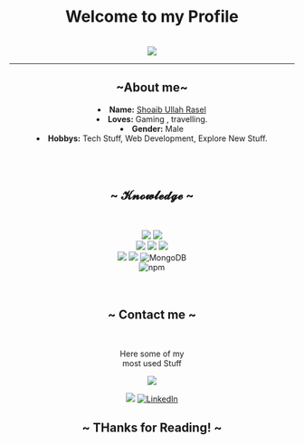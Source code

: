 <body>
  <center>
<h1 align="center"> Welcome to my Profile </h1>
<br>
    <div align="center">
    <img src="https://komarev.com/ghpvc/?username=shoaibrasell&color=green"/>
    </div>
    <hr>
<h2 align="center">  ~About me~ </h2>
  
<li>
 <b>Name:</b> <a href='' target=_blank>Shoaib Ullah Rasel</a></li>

<li>
<b>Loves:</b> Gaming , travelling.
</li>
<li>
<b>Gender:</b> Male 
</li>
<li>
<b>Hobbys:</b> Tech Stuff, Web Development, Explore New Stuff.
</li>
<br><br><br>
</div>
<div>
<h2 align="center">            ~  𝓚𝓷𝓸𝔀𝓵𝓮𝓭𝓰𝓮  ~</h2>
 <br>
<p>
</div>
<div>
<img src="https://img.shields.io/badge/html5%20-%23E34F26.svg?&style=for-the-badge&logo=html5&logoColor=white"/> <img src="https://img.shields.io/badge/css3%20-%231572B6.svg?&style=for-the-badge&logo=css3&logoColor=white"/> 
<br>
<img src="https://img.shields.io/badge/javascript%20-%23323330.svg?&style=for-the-badge&logo=javascript&logoColor=%23F7DF1E"/> <img src="https://img.shields.io/badge/git%20-%23F05033.svg?&style=for-the-badge&logo=git&logoColor=white"/> <img src="https://img.shields.io/badge/-Bootstrap-7952B3?style=for-the-badge&logo=bootstrap&logoColor=white"/> 
 <br>
 <img src="https://img.shields.io/badge/React-%2361DAFB.svg?&style=for-the-badge&logo=react&logoColor=white"/>
 <img src="https://img.shields.io/badge/Github-%23181717.svg?&style=for-the-badge&logo=github&logoColor=white"/>
  <img alt="MongoDB" src="https://img.shields.io/badge/-MongoDB-13aa52?style=for-the-badge&logo=mongodb&logoColor=white" />
  <br>
  <img alt="npm" src="https://img.shields.io/badge/-NPM-CB3837?style=for-the-badge&logo=npm&logoColor=white" />
 <br><br>
<br>
<h2 align="center">            ~ Contact me ~ </h2>
  
<br>
<p align="center">Here some of my <br>
most used  Stuff </p>
<p align="center"><a href="https://twitter.com/ShoaibRasell" target="_blank"><img src="https://img.shields.io/badge/Shoaib Ullah Rasel%20-%231DA1F2.svg?&style=for-the-badge&logo=Twitter&logoColor=white"/></a>
<p align="center"> <a href="https://facebook.com/shoaibullah.rasel" target="_blank"><img src="https://img.shields.io/badge/Shoaib Ullah Rasel-%231877F2.svg?&style=for-the-badge&logo=facebook&logoColor=white"/></a> <a href="https://www.linkedin.com/in/shoaibrasell" target="_blank"><img alt="LinkedIn" src="https://img.shields.io/badge/Shoaib Ullah Rasel-%230077B5.svg?&style=for-the-badge&logo=linkedin&logoColor=white" /></a></p>
</div>
<div>
<h2 align="center"> ~ THanks for Reading! ~ </h2>

</div>
    </center>
</body>
